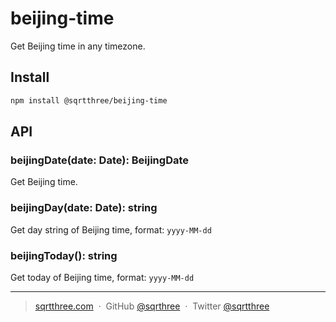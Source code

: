 # beijing-time

Get Beijing time in any timezone.

## Install

```bash
npm install @sqrtthree/beijing-time
```

## API

### beijingDate(date: Date): BeijingDate

Get Beijing time.

### beijingDay(date: Date): string

Get day string of Beijing time, format: `yyyy-MM-dd`

### beijingToday(): string

Get today of Beijing time, format: `yyyy-MM-dd`

---

> [sqrtthree.com](https://sqrtthree.com/) &nbsp;&middot;&nbsp;
> GitHub [@sqrthree](https://github.com/sqrthree) &nbsp;&middot;&nbsp;
> Twitter [@sqrtthree](https://twitter.com/sqrtthree)
